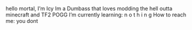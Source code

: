 hello mortal, I’m Icy Im a Dumbass that loves modding the hell outta minecraft and TF2 POGG 
I’m currently learning: n o t h i n g
How to reach me: you dont


